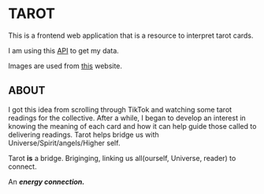 # TAROT

This is a frontend web application that is a resource to interpret tarot cards.

I am using this [API](https://app.swaggerhub.com/apis/ekswagger/tarot-api/1.3) to get my data.

Images are used from [this](https://steve-p.org/cards/RWSa.html) website.

## ABOUT

I got this idea from scrolling through TikTok and watching some tarot readings for the collective. After a while, I began to develop an interest in knowing the meaning of each card and how it can help guide those called to delivering readings. Tarot helps bridge us with Universe/Spirit/angels/Higher self. 

Tarot **is** a bridge. Briginging, linking us all(ourself, Universe, reader) to connect.

An **_energy connection._**

